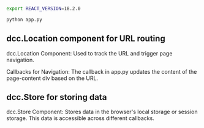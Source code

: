 
```bash

export REACT_VERSION=18.2.0

python app.py

```

## dcc.Location component for URL routing

dcc.Location Component: Used to track the URL and trigger page navigation.

Callbacks for Navigation: The callback in app.py updates the content of the page-content div based on the URL.

## dcc.Store for storing data

dcc.Store Component: Stores data in the browser's local storage or session storage.
This data is accessible across different callbacks.

